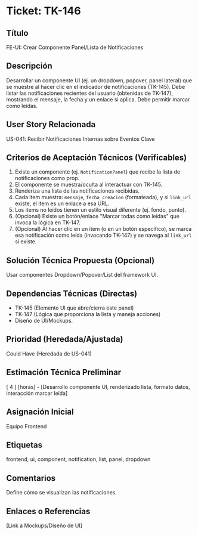 # Ticket: TK-146

## Título
FE-UI: Crear Componente Panel/Lista de Notificaciones

## Descripción
Desarrollar un componente UI (ej. un dropdown, popover, panel lateral) que se muestre al hacer clic en el indicador de notificaciones (TK-145). Debe listar las notificaciones recientes del usuario (obtenidas de TK-147), mostrando el mensaje, la fecha y un enlace si aplica. Debe permitir marcar como leídas.

## User Story Relacionada
US-041: Recibir Notificaciones Internas sobre Eventos Clave

## Criterios de Aceptación Técnicos (Verificables)
1.  Existe un componente (ej. `NotificationPanel`) que recibe la lista de notificaciones como prop.
2.  El componente se muestra/oculta al interactuar con TK-145.
3.  Renderiza una lista de las notificaciones recibidas.
4.  Cada item muestra: `mensaje`, `fecha_creacion` (formateada), y si `link_url` existe, el item es un enlace a esa URL.
5.  Los items no leídos tienen un estilo visual diferente (ej. fondo, punto).
6.  (Opcional) Existe un botón/enlace "Marcar todas como leídas" que invoca la lógica en TK-147.
7.  (Opcional) Al hacer clic en un item (o en un botón específico), se marca esa notificación como leída (invocando TK-147) y se navega al `link_url` si existe.

## Solución Técnica Propuesta (Opcional)
Usar componentes Dropdown/Popover/List del framework UI.

## Dependencias Técnicas (Directas)
* TK-145 (Elemento UI que abre/cierra este panel)
* TK-147 (Lógica que proporciona la lista y maneja acciones)
* Diseño de UI/Mockups.

## Prioridad (Heredada/Ajustada)
Could Have (Heredada de US-041)

## Estimación Técnica Preliminar
[ 4 ] [horas] - [Desarrollo componente UI, renderizado lista, formato datos, interacción marcar leída]

## Asignación Inicial
Equipo Frontend

## Etiquetas
frontend, ui, component, notification, list, panel, dropdown

## Comentarios
Define cómo se visualizan las notificaciones.

## Enlaces o Referencias
[Link a Mockups/Diseño de UI]
